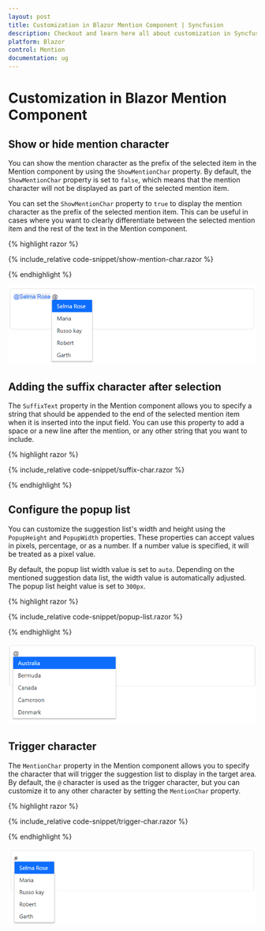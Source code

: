 ```yaml
---
layout: post
title: Customization in Blazor Mention Component | Syncfusion
description: Checkout and learn here all about customization in Syncfusion Blazor Mention component and much more.
platform: Blazor
control: Mention
documentation: ug
---
```


# Customization in Blazor Mention Component

## Show or hide mention character

You can show the mention character as the prefix of the selected item in the Mention component by using the `ShowMentionChar` property. By default, the `ShowMentionChar` property is set to `false`, which means that the mention character will not be displayed as part of the selected mention item.

You can set the `ShowMentionChar` property to `true` to display the mention character as the prefix of the selected mention item. This can be useful in cases where you want to clearly differentiate between the selected mention item and the rest of the text in the Mention component.

{% highlight razor %}

{% include_relative code-snippet/show-mention-char.razor %}

{% endhighlight %}

![Blazor Mention with show or hide mention character](./images/blazor-mention-show-mention-char.png)

## Adding the suffix character after selection

The `SuffixText` property in the Mention component allows you to specify a string that should be appended to the end of the selected mention item when it is inserted into the input field. You can use this property to add a space or a new line after the mention, or any other string that you want to include.

{% highlight razor %}

{% include_relative code-snippet/suffix-char.razor %}

{% endhighlight %}

## Configure the popup list

You can customize the suggestion list's width and height using the `PopupHeight` and `PopupWidth` properties. These properties can accept values in pixels, percentage, or as a number. If a number value is specified, it will be treated as a pixel value.

By default, the popup list width value is set to `auto`. Depending on the mentioned suggestion data list, the width value is automatically adjusted. The popup list height value is set to `300px`.

{% highlight razor %}

{% include_relative code-snippet/popup-list.razor %}

{% endhighlight %}

![Blazor Mention with popup list](./images/blazor-mention-popup-list.png)

## Trigger character

The `MentionChar` property in the Mention component allows you to specify the character that will trigger the suggestion list to display in the target area. By default, the `@` character is used as the trigger character, but you can customize it to any other character by setting the `MentionChar` property.

{% highlight razor %}

{% include_relative code-snippet/trigger-char.razor %}

{% endhighlight %}

![Blazor Mention with trigger character](./images/blazor-mention-trigger-char.png)